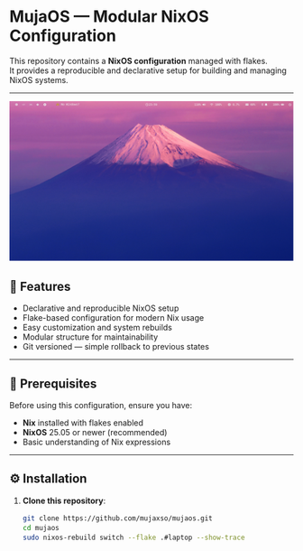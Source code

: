 # MujaOS — Modular NixOS Configuration

This repository contains a **NixOS configuration** managed with flakes.  
It provides a reproducible and declarative setup for building and managing NixOS systems.

---

<div style="display: flex; justify-content: center; gap: 20px;">
  <div><img src="https://raw.githubusercontent.com/mujaxso/mujaos/main/assets/img/mujaos.png" alt="MujaOS Logo" ><br></div>
</div>

## 🚀 Features

- Declarative and reproducible NixOS setup  
- Flake-based configuration for modern Nix usage  
- Easy customization and system rebuilds  
- Modular structure for maintainability  
- Git versioned — simple rollback to previous states

---

## 🧩 Prerequisites

Before using this configuration, ensure you have:

- **Nix** installed with flakes enabled  
- **NixOS** 25.05 or newer (recommended)  
- Basic understanding of Nix expressions

---

## ⚙️ Installation

1. **Clone this repository**:

   ```bash
   git clone https://github.com/mujaxso/mujaos.git
   cd mujaos
   sudo nixos-rebuild switch --flake .#laptop --show-trace
